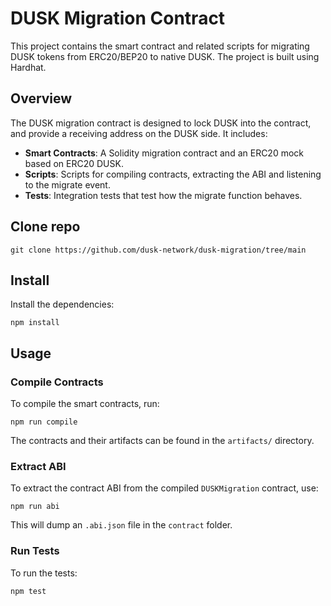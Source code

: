 # DUSK Migration Contract

This project contains the smart contract and related scripts for migrating DUSK tokens from ERC20/BEP20 to native DUSK. The project is built using Hardhat.

## Overview

The DUSK migration contract is designed to lock DUSK into the contract, and provide a receiving address on the DUSK side. It includes:
- **Smart Contracts**: A Solidity migration contract and an ERC20 mock based on ERC20 DUSK.
- **Scripts**: Scripts for compiling contracts, extracting the ABI and listening to the migrate event.
- **Tests**: Integration tests that test how the migrate function behaves.

## Clone repo

```shell
git clone https://github.com/dusk-network/dusk-migration/tree/main
```

## Install

Install the dependencies:

```shell
npm install
```

## Usage

### Compile Contracts

To compile the smart contracts, run:
```shell
npm run compile
```

The contracts and their artifacts can be found in the `artifacts/` directory.

### Extract ABI

To extract the contract ABI from the compiled `DUSKMigration` contract, use:
```shell
npm run abi
```

This will dump an `.abi.json` file in the `contract` folder.

### Run Tests

To run the tests:
```shell
npm test
```
